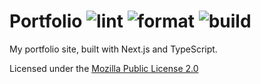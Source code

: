 # Portfolio ![lint](https://github.com/safinsingh/portfolio/workflows/lint/badge.svg) ![format](https://github.com/safinsingh/portfolio/workflows/format/badge.svg) ![build](https://github.com/safinsingh/portfolio/workflows/build/badge.svg)

My portfolio site, built with Next.js and TypeScript.

Licensed under the [Mozilla Public License 2.0](./LICENSE)
